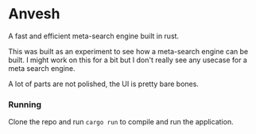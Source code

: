 # Anvesh
A fast and efficient meta-search engine built in rust.

This was built as an experiment to see how a meta-search engine can be built. I
might work on this for a bit but I don't really see any usecase for a meta search engine.

A lot of parts are not polished, the UI is pretty bare bones.

### Running 
Clone the repo and run `cargo run` to compile and run the application.
 
